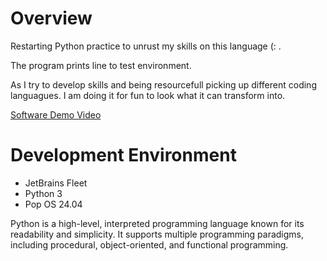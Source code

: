 # Overview

Restarting Python practice to unrust my skills on this language (: .

The program prints line to test environment.

As I try to develop skills and being resourcefull picking up different coding languagues. I am doing it for fun to look what it can transform into.

[Software Demo Video](https://youtu.be/cnOlO9UzFAk)

# Development Environment

* JetBrains Fleet
* Python 3
* Pop OS 24.04

Python is a high-level, interpreted programming language known for its readability and simplicity.
It supports multiple programming paradigms, including procedural, object-oriented, and functional programming.


